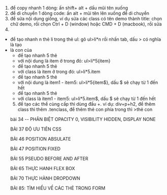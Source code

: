 1. để copy nhanh 1 dòng: ấn shift+ alt + dấu mũi tên xuống
2. để di chuyển 1 dòng code: ấn alt + mũi tên lên xuống để di chuyển
3. để sửa nội dung giống, ví dụ sửa các class có tên demo thành title: chọn chữ demo, rồi chọn Ctrl + D (window) hoặc CMD + D (macbook), rồi sửa 
4.  
  - để tạo nhanh n thẻ li trong thẻ ul: gõ ul>li*n rồi nhấn tab, dấu > có nghĩa là tạo <li> là con của <ul>
  - để tạo nhanh 5 thẻ <li> với nội dung là item ở trong đó: ul>li*5{item}
  - để tạo nhanh 5 thẻ <li> với class là item ở trong đó: ul>li*5.item
  - để tạo nhanh 5 thẻ <li> với nội dung là item1 - item5: ul>li*5{item$}, dấu $ sẽ chạy từ 1 đến hết
  - để tạo nhanh 5 thẻ <li> với class là item1 - item5: ul>li*5.item$, dấu $ sẽ chạy từ 1 đến hết
5. để tạo các thể cùng cấp thì dùng đấu +. ví dụ: div+p+h2, để thêm class thì thêm .tenclass, để thêm thẻ con phía trong thì >thẻ con


bài 34 -- PHÂN BIỆT OPACITY 0, VISIBILITY HIDDEN, DISPLAY NONE
<!-- 
-opacity: 0: vẫn chiếm diện tích, có thể nhấn vô được
-visibility: hidden: vẫn chiếm diện tích, nhưng không nhấn vô được
-display: none: biến mất hoàn toàn trên trang web, k chếm diện tích, k nhấn vô được 

-->

BÀI 37 ĐỘ ƯU TIÊN CSS 
 <!-- độ ưu tiên trong css 

tags < class < ID < inline style < !important.
khi rê chuột vào các class, tag trong vscode sẽ hiển thị độ uu tiên
tags là: 0 0 1,
class là: 0 1 0,
id là: 1 0 0
nó sẽ so sánh theo cột,từ trái qua phải, gặp 1 ở cái nào thì cái đó ưu tiên hơn -->

BÀI 46 POSITION ABSULATE

 <!-- /* overlay theo chieu ngang */
  /* top: 0;
  left: 0;
  right: 0;
  width: auto; */

   /* overlay theo chieu doc */
  height: 100%;
  top: 0;
  bottom: 0;
  z-index: 1; -->

BÀI 47 POSITION FIXED
<!-- 
 khi để postion fixed thì vị trí đi theo thẻ body, tránh dùng chung fixed và transform 
  -->

BÀI 55 PSEUDO BEFORE AND AFTER
 <!--
 currentColor: lấy giá trị màu theo thuộc tính color của nó hoặc color của thằng cha chứa nó;
 
 
  -->

BÀI 65 THỰC HANH FLEX BOX

<!-- 
  để truyền số âm trong hàm calc:
  calc(-1*100px)

 -->

BÀI 70 THỰC HÀNH DROPDOWN
<!-- 
  Khi dùng flex, để 1 element dịch về bên phải thì dùng margin left: auto
  flex-shrink cho ảnh là 0 ( k bị thu hẹp lại, mặc định là 1 - được phép thu hẹp lại)

 -->

BÀI 85: TÌM HIỂU VỀ CÁC THẺ TRONG FORM
<!-- 
  các thẻ input, select, textarea, button sẽ lấy style mặc định của trình duyệt, chứ không dùng style trong thẻ body.

 -->